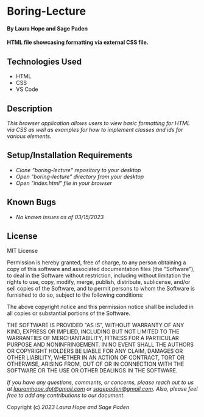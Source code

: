 # Boring-Lecture

#### By Laura Hope and Sage Paden

#### HTML file showcasing formatting via external CSS file.

## Technologies Used

* HTML
* CSS
* VS Code

## Description

_This browser application allows users to view basic formatting for HTML via CSS as well as examples for how to implement classes and ids for various elements._

## Setup/Installation Requirements

* _Clone "boring-lecture" repository to your desktop_
* _Open "boring-lecture" directory from your desktop_
* _Open "index.html" file in your browser_

## Known Bugs

* _No known issues as of 03/15/2023_

## License

MIT License

Permission is hereby granted, free of charge, to any person obtaining a copy
of this software and associated documentation files (the "Software"), to deal
in the Software without restriction, including without limitation the rights
to use, copy, modify, merge, publish, distribute, sublicense, and/or sell
copies of the Software, and to permit persons to whom the Software is
furnished to do so, subject to the following conditions:

The above copyright notice and this permission notice shall be included in all
copies or substantial portions of the Software.

THE SOFTWARE IS PROVIDED "AS IS", WITHOUT WARRANTY OF ANY KIND, EXPRESS OR
IMPLIED, INCLUDING BUT NOT LIMITED TO THE WARRANTIES OF MERCHANTABILITY,
FITNESS FOR A PARTICULAR PURPOSE AND NONINFRINGEMENT. IN NO EVENT SHALL THE
AUTHORS OR COPYRIGHT HOLDERS BE LIABLE FOR ANY CLAIM, DAMAGES OR OTHER
LIABILITY, WHETHER IN AN ACTION OF CONTRACT, TORT OR OTHERWISE, ARISING FROM,
OUT OF OR IN CONNECTION WITH THE SOFTWARE OR THE USE OR OTHER DEALINGS IN THE
SOFTWARE.

_If you have any questions, comments, or concerns, please reach out to us at lauramhope.dpt@gmail.com or sagepaden@gmail.com. Also, please feel free to add any contributions to our document._

Copyright (c) _2023_ _Laura Hope and Sage Paden_

